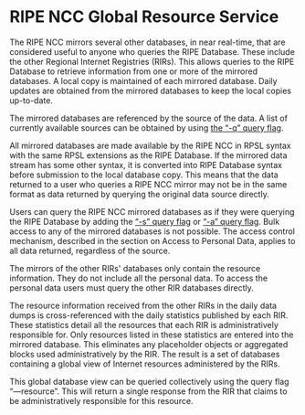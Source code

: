 # RIPE NCC Global Resource Service

The RIPE NCC mirrors several other databases, in near real-time, that are considered useful to anyone who queries the RIPE Database. These include the other Regional Internet Registries (RIRs). This allows queries to the RIPE Database to retrieve information from one or more of the mirrored databases. A local copy is maintained of each mirrored database. Daily updates are obtained from the mirrored databases to keep the local copies up-to-date.

The mirrored databases are referenced by the source of the data. A list of currently available sources can be obtained by using [the “-q” query flag](./10-Other-Query-Flags.md#the--q-query-flag).

All mirrored databases are made available by the RIPE NCC in RPSL syntax with the same RPSL extensions as the RIPE Database. If the mirrored data stream has some other syntax, it is converted into RIPE Database syntax before submission to the local database copy. This means that the data returned to a user who queries a RIPE NCC mirror may not be in the same format as data returned by querying the original data source directly.

Users can query the RIPE NCC mirrored databases as if they were querying the RIPE Database by adding the [“-s” query flag](./10-Other-Query-Flags.md#the--s---sources-query-flag) or [“-a” query flag](./10-Other-Query-Flags.md#the--a---all-sources-query-flag). Bulk access to any of the mirrored databases is not possible. The access control mechanism, described in the section on Access to Personal Data, applies to all data returned, regardless of the source.

The mirrors of the other RIRs' databases only contain the resource information. They do not include all the personal data. To access the personal data users must query the other RIR databases directly.

The resource information received from the other RIRs in the daily data dumps is cross-referenced with the daily statistics published by each RIR. These statistics detail all the resources that each RIR is administratively responsible for. Only resources listed in these statistics are entered into the mirrored database. This eliminates any placeholder objects or aggregated blocks used administratively by the RIR. The result is a set of databases containing a global view of Internet resources administered by the RIRs.

This global database view can be queried collectively using the query flag “—resource”. This will return a single response from the RIR that claims to be administratively responsible for this resource.
